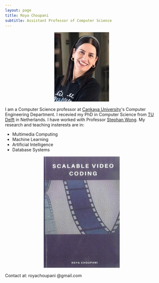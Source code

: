 ```yaml
---
layout: page
title: Roya Choupani
subtitle: Assistant Professor of Computer Science
---
```


<center><img src="/assets/img/roya.jpg"/></center>

I am a Computer Science professor at [Cankaya University](http://www.cankaya.edu.tr/index_en.php)'s Computer Engineering Department. I recevied my PhD in Computer Science from [TU Delft](https://www.tudelft.nl/en/) in Netherlands. I have worked with Professor [Stephan Wong](https://www.tudelft.nl/eemcs/the-faculty/departments/quantum-computer-engineering/computer-engineering/staff/stephan-wong/). My research and teaching insterests are in:

- Multimedia Computing
- Machine Learning
- Artificial Intelligence
- Database Systems

<center><img src="/assets/img/book2017.jpg"/></center>

Contact at: royachoupani @gmail.com
